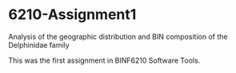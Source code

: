 # 6210-Assignment1
Analysis of the geographic distribution and BIN composition of the Delphinidae family

This was the first assignment in BINF6210 Software Tools.
